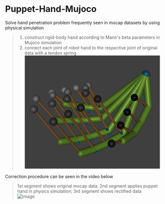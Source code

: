 # Puppet-Hand-Mujoco  
Solve hand penetration problem frequently seen in mocap datasets by using physical simulation  
>1. construct rigid-body hand according to Mano's beta parameters in Mujoco simulation  
>2. connect each joint of robot hand to the respective joint of original data with a tendon spring
>  ![image](https://github.com/Hongboooooo/Puppet-Hand-Mujoco/blob/main/puppet%20hand%20with%20tendon.png)  

Correction procedure can be seen in the video below  
>  1st segment shows original mocap data. 2nd segment applies puppet hand in physics simulation; 3rd segment shows rectified data  
![image](https://github.com/Hongboooooo/Puppet-Hand-Mujoco/blob/main/S40T082front.gif)
